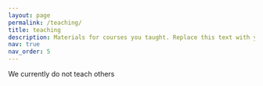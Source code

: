 ```yaml
---
layout: page
permalink: /teaching/
title: teaching
description: Materials for courses you taught. Replace this text with your description.
nav: true
nav_order: 5
---
```


We currently do not teach others